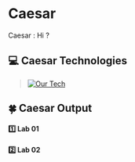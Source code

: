 # Caesar

Caesar : Hi ?

## 💻 Caesar Technologies

> [![Our Tech](https://skillicons.dev/icons?i=python)](https://skillicons.dev)

## 🍀 Caesar Output

#### :one: Lab 01

#### :two: Lab 02
